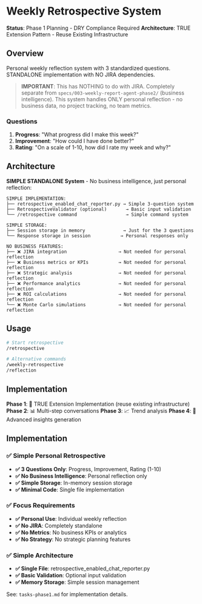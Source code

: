 # Weekly Retrospective System

**Status**: Phase 1 Planning - DRY Compliance Required
**Architecture**: TRUE Extension Pattern - Reuse Existing Infrastructure

## Overview

Personal weekly reflection system with 3 standardized questions. STANDALONE implementation with NO JIRA dependencies.

> **IMPORTANT**: This has NOTHING to do with JIRA. Completely separate from `specs/003-weekly-report-agent-phase2/` (business intelligence). This system handles ONLY personal reflection - no business data, no project tracking, no team metrics.

### Questions
1. **Progress**: "What progress did I make this week?"
2. **Improvement**: "How could I have done better?"
3. **Rating**: "On a scale of 1-10, how did I rate my week and why?"

## Architecture

**SIMPLE STANDALONE System** - No business intelligence, just personal reflection:

```
SIMPLE IMPLEMENTATION:
├── retrospective_enabled_chat_reporter.py → Simple 3-question system
├── RetrospectiveValidator (optional)       → Basic input validation
└── /retrospective command                  → Simple command system

SIMPLE STORAGE:
├── Session storage in memory              → Just for the 3 questions
└── Response storage in session           → Personal responses only

NO BUSINESS FEATURES:
├── ❌ JIRA integration                   → Not needed for personal reflection
├── ❌ Business metrics or KPIs           → Not needed for personal reflection
├── ❌ Strategic analysis                 → Not needed for personal reflection
├── ❌ Performance analytics              → Not needed for personal reflection
├── ❌ ROI calculations                   → Not needed for personal reflection
└── ❌ Monte Carlo simulations            → Not needed for personal reflection
```

## Usage

```bash
# Start retrospective
/retrospective

# Alternative commands
/weekly-retrospective
/reflection
```

## Implementation

**Phase 1**: 🎯 TRUE Extension Implementation (reuse existing infrastructure)
**Phase 2**: 📊 Multi-step conversations
**Phase 3**: 📈 Trend analysis
**Phase 4**: 🤖 Advanced insights generation

## Implementation

### ✅ Simple Personal Retrospective
- **✅ 3 Questions Only**: Progress, Improvement, Rating (1-10)
- **✅ No Business Intelligence**: Personal reflection only
- **✅ Simple Storage**: In-memory session storage
- **✅ Minimal Code**: Single file implementation

### ✅ Focus Requirements
- **✅ Personal Use**: Individual weekly reflection
- **✅ No JIRA**: Completely standalone
- **✅ No Metrics**: No business KPIs or analytics
- **✅ No Strategy**: No strategic planning features

### ✅ Simple Architecture
- **✅ Single File**: retrospective_enabled_chat_reporter.py
- **✅ Basic Validation**: Optional input validation
- **✅ Memory Storage**: Simple session management

See: `tasks-phase1.md` for implementation details.
